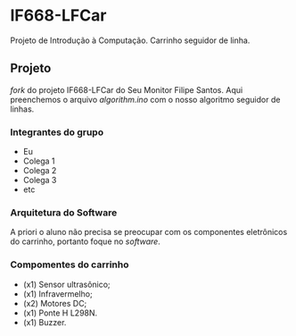 # IF668-LFCar
Projeto de Introdução à Computação. Carrinho seguidor de linha.

## Projeto
_fork_ do projeto IF668-LFCar do Seu Monitor Filipe Santos. Aqui preenchemos o arquivo _algorithm.ino_ com o nosso algoritmo seguidor de linhas.

### Integrantes do grupo
- Eu
- Colega 1
- Colega 2
- Colega 3
- etc

### Arquitetura do Software
A priori o aluno não precisa se preocupar com os componentes eletrônicos do carrinho, portanto foque no _software_.

### Compomentes do carrinho

- (x1) Sensor ultrasônico;
- (x1) Infravermelho;
- (x2) Motores DC;
- (x1) Ponte H L298N.
- (x1) Buzzer.
  

